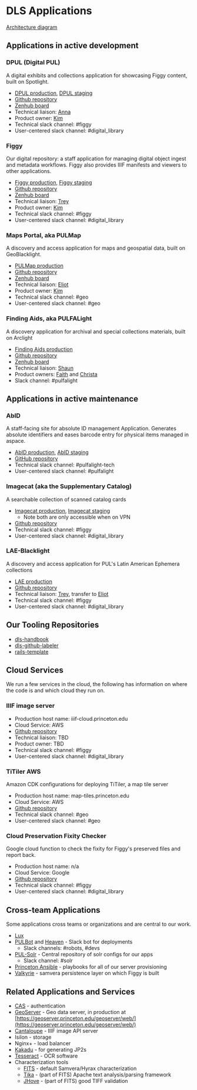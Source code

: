 # DLS Applications

[Architecture diagram](https://docs.google.com/drawings/d/1qqHoceL4nahv8wmhK_QltL8f1StdBJ5GYFpIa6JQ3PA/edit)

## Applications in active development

### DPUL (Digital PUL)
A digital exhibits and collections application for showcasing Figgy content, built on Spotlight.
  * [DPUL production](https://dpul.princeton.edu/), [DPUL staging](https://dpul-staging.princeton.edu/)
  * [Github repository](https://github.com/pulibrary/dpul)
  * [Zenhub board](https://app.zenhub.com/workspaces/dpul-5cc9dbb2262a972347170639/board?repos=49439415&showEstimates=false&showReleases=false)
  * Technical liaison: [Anna](https://github.com/hackartisan)
  * Product owner: [Kim](https://github.com/kelea99)
  * Technical slack channel: #figgy
  * User-centered slack channel: #digital_library

### Figgy
Our digital repository: a staff application for managing digital object ingest and metadata workflows. Figgy also provides IIIF manifests and viewers to other applications.
  * [Figgy production](https://figgy.princeton.edu), [Figgy staging](https://figgy-staging.princeton.edu)
  * [Github repository](https://github.com/pulibrary/figgy)
  * [Zenhub board](https://app.zenhub.com/workspaces/figgystudio-5c06d2e24b5806bc2bfa890b/board)
  * Technical liaison: [Trey](https://github.com/tpendragon)
  * Product owner: [Kim](https://github.com/kelea99)
  * Technical slack channel: #figgy
  * User-centered slack channel: #digital_library

### Maps Portal, aka PULMap
A discovery and access application for maps and geospatial data, built on GeoBlacklight.
  * [PULMap production](https://maps.princeton.edu)
  * [Github repository](https://github.com/pulibrary/pulmap)
  * [Zenhub board](https://app.zenhub.com/workspaces/pulmap-5cf5538c08e7e9307cd79c45/board?repos=26446857)
  * Technical liaison: [Eliot](https://github.com/eliotjordan)
  * Product owner: [Kim](https://github.com/kelea99)
  * Technical slack channel: #geo
  * User-centered slack channel: #geo

### Finding Aids, aka PULFALight
A discovery application for archival and special collections materials, built on Arclight
  * [Finding Aids production](https://findingaids.princeton.edu)
  * [Github repository](https://github.com/pulibrary/pulfalight)
  * [Zenhub board](https://app.zenhub.com/workspaces/pulfalight-5da4b7d9f037f100019dba23/board?repos=157741631)
  * Technical liaison: [Shaun](https://github.com/sdellis)
  * Product owners: [Faith](https://github.com/faithc) and [Christa](https://github.com/ccleeton)
  * Slack channel: #pulfalight

## Applications in active maintenance

### AbID
A staff-facing site for absolute ID management Application. Generates absolute identifiers and eases barcode entry for physical items managed in aspace.
  * [AbID production](https://abid.princeton.edu/), [AbID staging](https://abid-staging.princeton.edu/)
  * [GitHub repository](https://github.com/pulibrary/abid)
  * Technical slack channel: #pulfalight-tech
  * User-centered slack channel: #pulfalight

### Imagecat (aka the Supplementary Catalog)
A searchable collection of scanned catalog cards
  * [Imagecat production](https://imagecat.princeton.edu/), [Imagecat staging](https://imagecat-staging.princeton.edu/)
      * Note both are only accessible when on VPN
  * [Github repository](https://github.com/pulibrary/imagecat-rails)
  * Technical slack channel: #figgy
  * User-centered slack channel: #digital_library

### LAE-Blacklight
A discovery and access application for PUL's Latin American Ephemera collections
  * [LAE production](https://lae.princeton.edu)
  * [Github repository](https://github.com/pulibrary/lae-blacklight)
  * Technical liaison: [Trey](https://github.com/tpendragon), transfer to [Eliot](https://github.com/eliotjordan)
  * Technical slack channel: #figgy
  * User-centered slack channel: #digital_library


## Our Tooling Repositories
* [dls-handbook](https://github.com/pulibrary/dls-handbook)
* [dls-github-labeler](https://github.com/pulibrary/dls-github-labeler)
* [rails-template](https://github.com/pulibrary/rails-template)

## Cloud Services

We run a few services in the cloud, the following has information on where the
code is and which cloud they run on.

### IIIF image server
  * Production host name: iiif-cloud.princeton.edu
  * Cloud Service: AWS
  * [Github repository](https://github.com/pulibrary/serverless-iiif)
  * Technical liaison: TBD
  * Product owner: TBD
  * Technical slack channel: #figgy
  * User-centered slack channel: #digital_library

### TiTiler AWS
Amazon CDK configurations for deploying TiTiler, a map tile server
  * Production host name: map-tiles.princeton.edu
  * Cloud Service: AWS
  * [Github repository](https://github.com/pulibrary/titiler-aws)
  * Technical slack channel: #geo
  * User-centered slack channel: #geo

### Cloud Preservation Fixity Checker
Google cloud function to check the fixity for Figgy's preserved files and report
back.
  * Production host name: n/a
  * Cloud Service: Google
  * [Github repository](https://github.com/pulibrary/figgy/tree/main/cloud_fixity)
  * Technical slack channel: #figgy
  * User-centered slack channel: #digital_library

## Cross-team Applications

Some applications cross teams or organizations and are central to our work.

* [Lux](https://github.com/pulibrary/lux)
* [PULBot](https://github.com/pulibrary/pulbot) and [Heaven](https://github.com/pulibrary/heaven) - Slack bot for deployments
  * Slack channels: #robots, #devs
* [PUL-Solr](https://github.com/pulibrary/pul_solr) - Central repository of solr configs for our apps
  * Slack channel: #solr
* [Princeton Ansible](https://github.com/pulibrary/princeton_ansible) -
  playbooks for all of our server provisioning
* [Valkyrie](https://github.com/samvera-labs/valkyrie) - samvera persistence
  layer on which Figgy is built

## Related Applications and Services

* [CAS](https://www.princeton.edu/cas) - authentication
* [GeoServer](http://geoserver.org/) - Geo data server, in production at
  [https://geoserver.princeton.edu/geoserver/web/](https://geoserver.princeton.edu/geoserver/web/)
* [Cantaloupe](https://github.com/medusa-project/cantaloupe) - IIIF image API server
* Isilon - storage
* Nginx+ - load balancer
* [Kakadu](http://kakadusoftware.com/downloads/) - for generating JP2s
* [Tesseract](https://github.com/tesseract-ocr/tesseract) - OCR software
* Characterization tools
  * [FITS](https://projects.iq.harvard.edu/fits) - default Samvera/Hyrax characterization
  * [Tika](https://tika.apache.org/) - (part of FITS) Apache text analysis/parsing framework
  * [JHove](https://github.com/openpreserve/jhove) - (part of FITS) good TIFF validation
